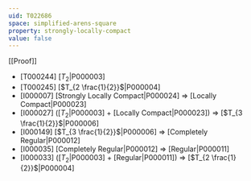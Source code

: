 ```yaml
---
uid: T022686
space: simplified-arens-square
property: strongly-locally-compact
value: false
---
```

[[Proof]]

* [T000244] [$T_2$|P000003]
* [T000245] [$T_{2 \frac{1}{2}}$|P000004]
* [I000007] [Strongly Locally Compact|P000024] => [Locally Compact|P000023]
* [I000027] ([$T_2$|P000003] + [Locally Compact|P000023]) => [$T_{3 \frac{1}{2}}$|P000006]
* [I000149] [$T_{3 \frac{1}{2}}$|P000006] => [Completely Regular|P000012]
* [I000035] [Completely Regular|P000012] => [Regular|P000011]
* [I000033] ([$T_2$|P000003] + [Regular|P000011]) => [$T_{2 \frac{1}{2}}$|P000004]

